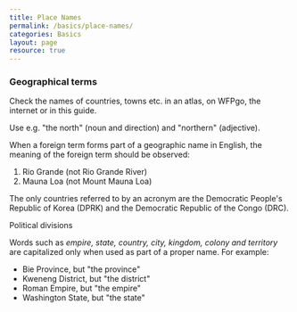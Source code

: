 ```yaml
---
title: Place Names
permalink: /basics/place-names/
categories: Basics
layout: page
resource: true
---
```


### Geographical terms

Check the names of countries, towns etc. in an atlas, on WFPgo, the internet or in this guide.

Use e.g. "the north" (noun and direction) and "northern" (adjective).

When a foreign term forms part of a geographic name in English, the meaning of the foreign term should be observed:

1. Rio Grande (not Rio Grande River)
2. Mauna Loa (not Mount Mauna Loa)

The only countries referred to by an acronym are the Democratic People's Republic of Korea (DPRK) and the Democratic Republic of the Congo (DRC).

Political divisions

Words such as *empire, state, country, city, kingdom, colony and territory* are capitalized only when used as part of a proper name. For example:

* Bie Province, but "the province"
* Kweneng District, but "the district"
* Roman Empire, but "the empire"
* Washington State, but "the state"